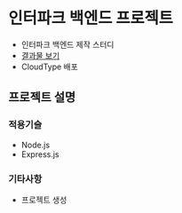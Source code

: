 # 인터파크 백엔드 프로젝트
- 인터파크 백엔드 제작 스터디
- [결과물 보기](https://)
- CloudType 배포

## 프로젝트 설명
### 적용기슬
- Node.js
- Express.js

### 기타사항
- 프로젝트 생성
